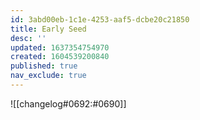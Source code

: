 ```yaml
---
id: 3abd00eb-1c1e-4253-aaf5-dcbe20c21850
title: Early Seed
desc: ''
updated: 1637354754970
created: 1604539200840
published: true
nav_exclude: true
---
```


![[changelog#0692:#0690]]
